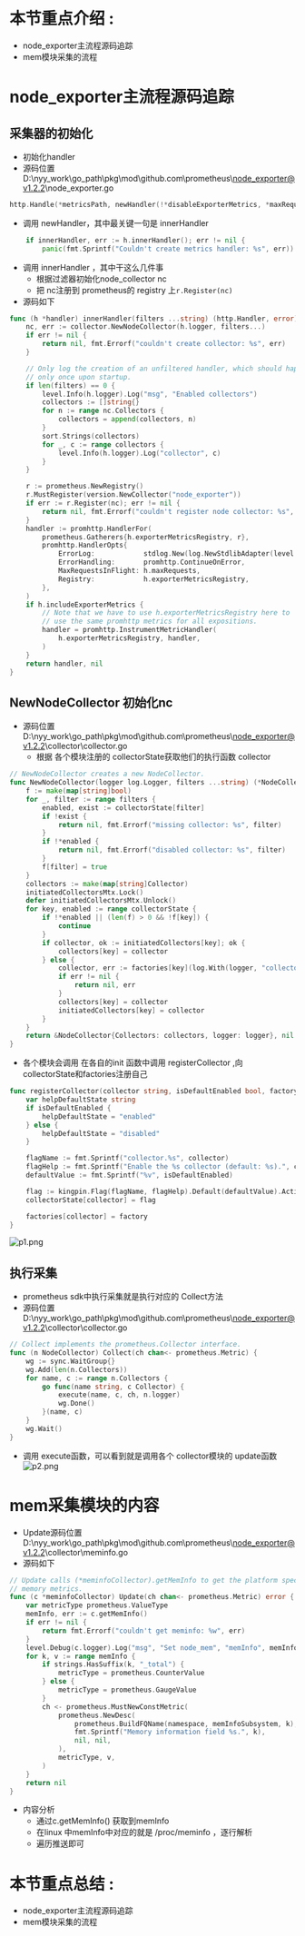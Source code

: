 # 本节重点介绍 :

- node_exporter主流程源码追踪
- mem模块采集的流程

# node_exporter主流程源码追踪

## 采集器的初始化

- 初始化handler
- 源码位置 D:\nyy_work\go_path\pkg\mod\github.com\prometheus\node_exporter@v1.2.2\node_exporter.go

```go
http.Handle(*metricsPath, newHandler(!*disableExporterMetrics, *maxRequests, logger))
```

- 调用 newHandler，其中最关键一句是 innerHandler

```go
	if innerHandler, err := h.innerHandler(); err != nil {
		panic(fmt.Sprintf("Couldn't create metrics handler: %s", err))
```

- 调用 innerHandler ，其中干这么几件事
  - 根据过滤器初始化node_collector  nc
  - 把 nc注册到 prometheus的 registry 上`r.Register(nc)`
- 源码如下

```go
func (h *handler) innerHandler(filters ...string) (http.Handler, error) {
	nc, err := collector.NewNodeCollector(h.logger, filters...)
	if err != nil {
		return nil, fmt.Errorf("couldn't create collector: %s", err)
	}

	// Only log the creation of an unfiltered handler, which should happen
	// only once upon startup.
	if len(filters) == 0 {
		level.Info(h.logger).Log("msg", "Enabled collectors")
		collectors := []string{}
		for n := range nc.Collectors {
			collectors = append(collectors, n)
		}
		sort.Strings(collectors)
		for _, c := range collectors {
			level.Info(h.logger).Log("collector", c)
		}
	}

	r := prometheus.NewRegistry()
	r.MustRegister(version.NewCollector("node_exporter"))
	if err := r.Register(nc); err != nil {
		return nil, fmt.Errorf("couldn't register node collector: %s", err)
	}
	handler := promhttp.HandlerFor(
		prometheus.Gatherers{h.exporterMetricsRegistry, r},
		promhttp.HandlerOpts{
			ErrorLog:            stdlog.New(log.NewStdlibAdapter(level.Error(h.logger)), "", 0),
			ErrorHandling:       promhttp.ContinueOnError,
			MaxRequestsInFlight: h.maxRequests,
			Registry:            h.exporterMetricsRegistry,
		},
	)
	if h.includeExporterMetrics {
		// Note that we have to use h.exporterMetricsRegistry here to
		// use the same promhttp metrics for all expositions.
		handler = promhttp.InstrumentMetricHandler(
			h.exporterMetricsRegistry, handler,
		)
	}
	return handler, nil
}

```

## NewNodeCollector 初始化nc

- 源码位置 D:\nyy_work\go_path\pkg\mod\github.com\prometheus\node_exporter@v1.2.2\collector\collector.go
  - 根据 各个模块注册的 collectorState获取他们的执行函数 collector

```go
// NewNodeCollector creates a new NodeCollector.
func NewNodeCollector(logger log.Logger, filters ...string) (*NodeCollector, error) {
	f := make(map[string]bool)
	for _, filter := range filters {
		enabled, exist := collectorState[filter]
		if !exist {
			return nil, fmt.Errorf("missing collector: %s", filter)
		}
		if !*enabled {
			return nil, fmt.Errorf("disabled collector: %s", filter)
		}
		f[filter] = true
	}
	collectors := make(map[string]Collector)
	initiatedCollectorsMtx.Lock()
	defer initiatedCollectorsMtx.Unlock()
	for key, enabled := range collectorState {
		if !*enabled || (len(f) > 0 && !f[key]) {
			continue
		}
		if collector, ok := initiatedCollectors[key]; ok {
			collectors[key] = collector
		} else {
			collector, err := factories[key](log.With(logger, "collector", key))
			if err != nil {
				return nil, err
			}
			collectors[key] = collector
			initiatedCollectors[key] = collector
		}
	}
	return &NodeCollector{Collectors: collectors, logger: logger}, nil
}
```

- 各个模块会调用 在各自的init 函数中调用 registerCollector ,向 collectorState和factories注册自己

```go
func registerCollector(collector string, isDefaultEnabled bool, factory func(logger log.Logger) (Collector, error)) {
	var helpDefaultState string
	if isDefaultEnabled {
		helpDefaultState = "enabled"
	} else {
		helpDefaultState = "disabled"
	}

	flagName := fmt.Sprintf("collector.%s", collector)
	flagHelp := fmt.Sprintf("Enable the %s collector (default: %s).", collector, helpDefaultState)
	defaultValue := fmt.Sprintf("%v", isDefaultEnabled)

	flag := kingpin.Flag(flagName, flagHelp).Default(defaultValue).Action(collectorFlagAction(collector)).Bool()
	collectorState[collector] = flag

	factories[collector] = factory
}
```

![p1.png](http://jutibolg.oss-cn-shenzhen.aliyuncs.com/908/1629012562000/a5d04555c589490b9666e7fc9f9dd19d.png)

## 执行采集

- prometheus sdk中执行采集就是执行对应的 Collect方法
- 源码位置 D:\nyy_work\go_path\pkg\mod\github.com\prometheus\node_exporter@v1.2.2\collector\collector.go

```go
// Collect implements the prometheus.Collector interface.
func (n NodeCollector) Collect(ch chan<- prometheus.Metric) {
	wg := sync.WaitGroup{}
	wg.Add(len(n.Collectors))
	for name, c := range n.Collectors {
		go func(name string, c Collector) {
			execute(name, c, ch, n.logger)
			wg.Done()
		}(name, c)
	}
	wg.Wait()
}
```

- 调用 execute函数，可以看到就是调用各个 collector模块的 update函数![p2.png](http://jutibolg.oss-cn-shenzhen.aliyuncs.com/908/1629012562000/87c2e87308d84a16b2e00d6630151a38.png)

# mem采集模块的内容

- Update源码位置 D:\nyy_work\go_path\pkg\mod\github.com\prometheus\node_exporter@v1.2.2\collector\meminfo.go
- 源码如下

```go
// Update calls (*meminfoCollector).getMemInfo to get the platform specific
// memory metrics.
func (c *meminfoCollector) Update(ch chan<- prometheus.Metric) error {
	var metricType prometheus.ValueType
	memInfo, err := c.getMemInfo()
	if err != nil {
		return fmt.Errorf("couldn't get meminfo: %w", err)
	}
	level.Debug(c.logger).Log("msg", "Set node_mem", "memInfo", memInfo)
	for k, v := range memInfo {
		if strings.HasSuffix(k, "_total") {
			metricType = prometheus.CounterValue
		} else {
			metricType = prometheus.GaugeValue
		}
		ch <- prometheus.MustNewConstMetric(
			prometheus.NewDesc(
				prometheus.BuildFQName(namespace, memInfoSubsystem, k),
				fmt.Sprintf("Memory information field %s.", k),
				nil, nil,
			),
			metricType, v,
		)
	}
	return nil
}
```

- 内容分析
  - 通过c.getMemInfo() 获取到memInfo
  - 在linux 中memInfo中对应的就是 /proc/meminfo ，逐行解析
  - 遍历推送即可

# 本节重点总结 :

- node_exporter主流程源码追踪
- mem模块采集的流程